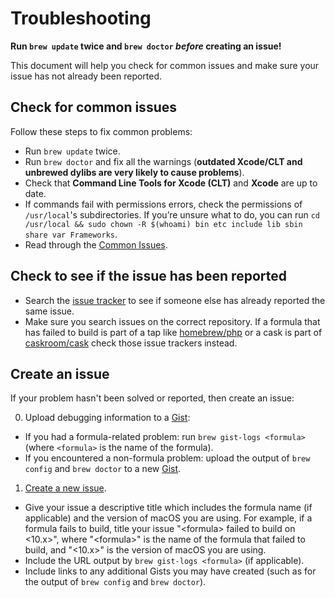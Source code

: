 # Troubleshooting

**Run `brew update` twice and `brew doctor` *before* creating an issue!**

This document will help you check for common issues and make sure your issue has not already been reported.

## Check for common issues

Follow these steps to fix common problems:

* Run `brew update` twice.
* Run `brew doctor` and fix all the warnings (**outdated Xcode/CLT and unbrewed dylibs are very likely to cause problems**).
* Check that **Command Line Tools for Xcode (CLT)** and **Xcode** are up to date.
* If commands fail with permissions errors, check the permissions of `/usr/local`'s subdirectories. If you’re unsure what to do, you can run `cd /usr/local && sudo chown -R $(whoami) bin etc include lib sbin share var Frameworks`.
* Read through the [Common Issues](Common-Issues.md).

## Check to see if the issue has been reported

* Search the [issue tracker](https://github.com/Homebrew/homebrew-core/issues) to see if someone else has already reported the same issue.
* Make sure you search issues on the correct repository. If a formula that has failed to build is part of a tap like [homebrew/php](https://github.com/Homebrew/homebrew-php/issues) or a cask is part of [caskroom/cask](https://github.com/caskroom/homebrew-cask/issues) check those issue trackers instead.

## Create an issue

If your problem hasn't been solved or reported, then create an issue:

0. Upload debugging information to a [Gist](https://gist.github.com):
  - If you had a formula-related problem: run `brew gist-logs <formula>` (where `<formula>` is the name of the formula).
  - If you encountered a non-formula problem: upload the output of `brew config` and `brew doctor` to a new [Gist](https://gist.github.com).
1. [Create a new issue](https://github.com/halyard/homebrew-core/issues/new).
  - Give your issue a descriptive title which includes the formula name (if applicable) and the version of macOS you are using. For example, if a formula fails to build, title your issue "\<formula> failed to build on \<10.x>", where "\<formula>" is the name of the formula that failed to build, and "\<10.x>" is the version of macOS you are using.
  - Include the URL output by `brew gist-logs <formula>` (if applicable).
  - Include links to any additional Gists you may have created (such as for the output of `brew config` and `brew doctor`).
